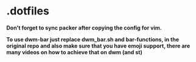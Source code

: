 # .dotfiles
**Don't forget to sync packer after copying the config for vim.**

**To use dwm-bar just replace dwm_bar.sh and bar-functions, in the original repo and also make sure that you have emoji support, there are many videos on how to achieve that on dwm (and st)**

